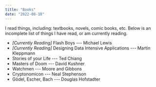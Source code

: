 ```yaml
---
title: "Books"
date: "2022-08-18"
---
```


I read things, including: textbooks, novels, comic books, etc.
Below is an incomplete list of things I have read, or am currently reading.

- *[Currently Reading]* Flash Boys --- Michael Lewis
- *[Currently Reading]* Designing Data Intensive Applications --- Martin Kleppmann
- Stories of your Life --- Ted Chiang
- Masters of Doom --- David Kushner
- Watchmen --- Moore and Gibbons
- Cryptonomicon --- Neal Stephenson
- Gödel, Escher, Bach --- Douglas Hofstadter
